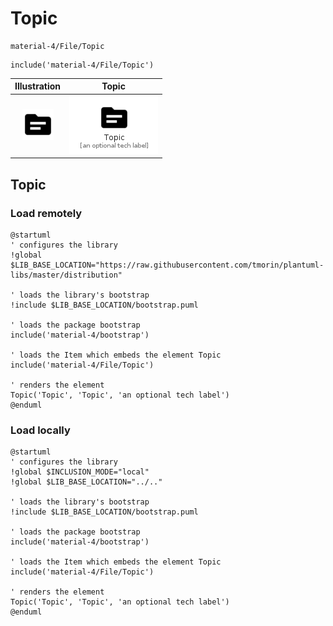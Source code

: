 # Topic


```text
material-4/File/Topic
```

```text
include('material-4/File/Topic')
```



| Illustration | Topic |
| :---: | :---: |
| ![illustration for Illustration](../../material-4/File/Topic.png) | ![illustration for Topic](../../material-4/File/Topic.Local.png) |




## Topic

### Load remotely
```plantuml
@startuml
' configures the library
!global $LIB_BASE_LOCATION="https://raw.githubusercontent.com/tmorin/plantuml-libs/master/distribution"

' loads the library's bootstrap
!include $LIB_BASE_LOCATION/bootstrap.puml

' loads the package bootstrap
include('material-4/bootstrap')

' loads the Item which embeds the element Topic
include('material-4/File/Topic')

' renders the element
Topic('Topic', 'Topic', 'an optional tech label')
@enduml
```

### Load locally
```plantuml
@startuml
' configures the library
!global $INCLUSION_MODE="local"
!global $LIB_BASE_LOCATION="../.."

' loads the library's bootstrap
!include $LIB_BASE_LOCATION/bootstrap.puml

' loads the package bootstrap
include('material-4/bootstrap')

' loads the Item which embeds the element Topic
include('material-4/File/Topic')

' renders the element
Topic('Topic', 'Topic', 'an optional tech label')
@enduml
```

